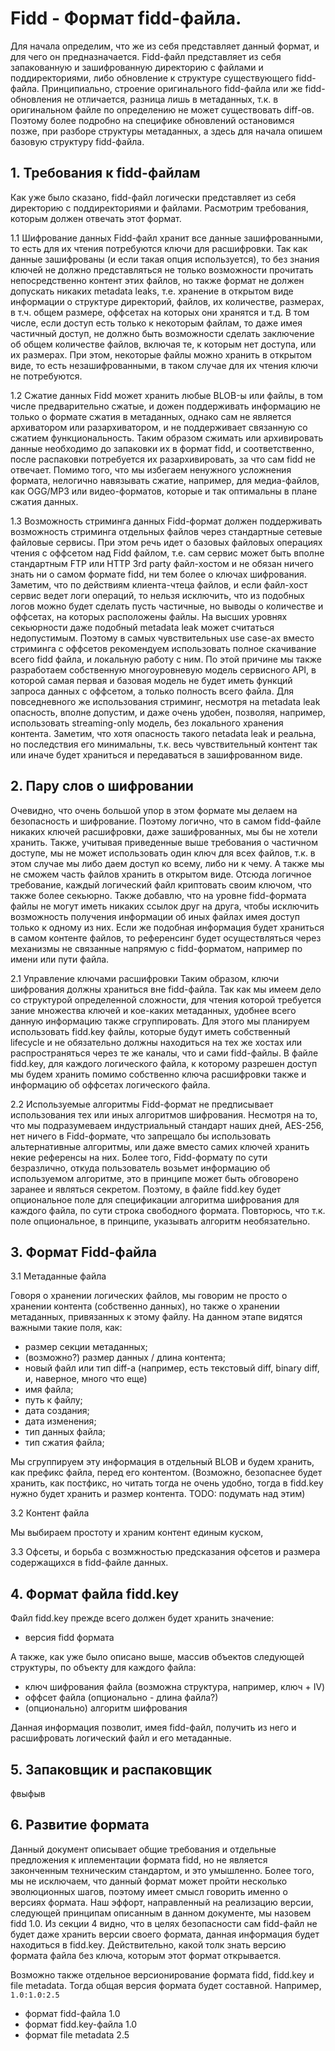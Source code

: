 # Fidd - Формат fidd-файла.

Для начала определим, что же из себя представляет данный формат, и для чего он предназначается.
Fidd-файл представляет из себя запакованную и зашифрованную директорию с файлами и поддиректориями, либо обновление к структуре существующего fidd-файла.
Принципиально, строение оригинального fidd-файла или же fidd-обновления не отличается, разница лишь в метаданных, т.к. в оригинальном файле по определению не может существовать diff-ов.
Поэтому более подробно на специфике обновлений остановимся позже, при разборе структуры метаданных, а здесь для начала опишем базовую структуру fidd-файла.


## 1. Требования к fidd-файлам

Как уже было сказано, fidd-файл логически представляет из себя директорию с поддиректориями и файлами.
Расмотрим требования, которым должен отвечать этот формат. 

1.1 Шифрование данных
Fidd-файл хранит все данные зашифрованными, то есть для их чтения потребуются ключи для расшифровки.
Так как данные зашифрованы (и если такая опция используется), то без знания ключей не должно представляться не только возможности прочитать непосредственно контент этих файлов, но также формат не должен допускать никаких metadata leaks, т.е. хранение в открытом виде информации о структуре директорий, файлов, их количестве, размерах, в т.ч. общем размере, оффсетах на которых они хранятся и т.д.
В том числе, если доступ есть только к некоторым файлам, то даже имея частичный доступ, не должно быть возможности сделать заключение об общем количестве файлов, включая те, к которым нет доступа, или их размерах.
При этом, некоторые файлы можно хранить в открытом виде, то есть незашифрованными, в таком случае для их чтения ключи не потребуются.

1.2 Сжатие данных
Fidd может хранить любые BLOB-ы или файлы, в том числе предварительно сжатые, и дожен поддерживать информацию не только о формате сжатия в метаданных, однако сам не является архиватором или разархиватором, и не поддерживает связанную со сжатием функциональность. Таким образом сжимать или архивировать данные необходимо до запаковки их в формат fidd, и соответственно, после распаковки потребуется их разархивировать, за что сам fidd не отвечает.
Помимо того, что мы избегаем ненужного усложнения формата, нелогично навязывать сжатие, например, для медиа-файлов, как OGG/MP3 или видео-форматов, которые и так оптимальны в плане сжатия данных.

1.3 Возможность стриминга данных
Fidd-формат должен поддерживать возможность стриминга отдельных файлов через стандартные сетевые файловые сервисы. При этом речь идет о базовых файловых операциях чтения с оффсетом над Fidd файлом, т.е. сам сервис может быть вполне стандартным FTP или HTTP 3rd party файл-хостом и не обязан ничего знать ни о самом формате fidd, ни тем более о ключах шифрования.
Заметим, что по действиям клиента-чтеца файлов, и если файл-хост сервис ведет логи операций, то нельзя исключить, что из подобных логов можно будет сделать пусть частичные, но выводы о количестве и оффсетах, на которых расположены файлы.
На высших уровнях секьюрности даже подобный metadata leak может считаться недопустимым. Поэтому в самых чувствительных use case-ах вместо стриминга с оффсетов рекомендуем использовать полное скачивание всего fidd файла, и локальную работу с ним.
По этой причине мы также разработаем собственную многоуровневую модель сервисного API, в которой самая первая и базовая модель не будет иметь функций запроса данных с оффсетом, а только полность всего файла.
Для повседневного же использования стриминг, несмотря на metadata leak опасность, вполне допустим, и даже очень удобен, позволяя, например, использовать streaming-only модель, без локального хранения контента.
Заметим, что хотя опасность такого netadata leak и реальна, но последствия его минимальны, т.к. весь чувствительный контент так или иначе будет храниться и передаваться в зашифрованном виде.


## 2. Пару слов о шифровании

Очевидно, что очень большой упор в этом формате мы делаем на безопасность и шифрование. Поэтому логично, что в самом fidd-файле никаких ключей расшифровки, даже зашифрованных, мы бы не хотели хранить.
Также, учитывая приведенные выше требования о частичном доступе, мы не может использовать один ключ для всех файлов, т.к. в этом случае мы либо даем доступ ко всему, либо ни к чему. А также мы не сможем часть файлов хранить в открытом виде.
Отсюда логичное требование, каждый логический файл криптовать своим ключом, что также более секьюрно.
Также добавлю, что на уровне fidd-формата файлы не могут иметь никаких ссылок друг на друга, чтобы исключить возможность получения информации об иных файлах имея доступ только к одному из них.
Если же подобная информация будет храниться в самом контенте файлов, то референсинг будет осуществляться через механизмы не связанные напрямую с fidd-форматом, например по имени или пути файла.

2.1 Управление ключами расшифровки
Таким образом, ключи шифрования должны храниться вне fidd-файла. Так как мы имеем дело со структурой определенной сложности, для чтения которой требуется зание множества ключей и кое-каких метаданных, удобнее всего данную информацию также сгруппировать.
Для этого мы планируем использовать fidd.key файлы, которые будут иметь собственный lifecycle и не обязательно должны находиться на тех же хостах или распространяться через те же каналы, что и сами fidd-файлы.
В файле fidd.key, для каждого логического файла, к которому разрешен доступ мы будем хранить помимо собственно ключа расшифровки также и информацию об оффсетах логического файла. 

2.2 Используемые алгоритмы
Fidd-формат не предписывает использования тех или иных алгоритмов шифрования. Несмотря на то, что мы подразумеваем индустриальный стандарт наших дней, AES-256, нет ничего в Fidd-формате, что запрещало бы использовать альтернативные алгоритмы, или даже вместо самих ключей хранить некие референсы на них. Более того, Fidd-формату по сути безразлично, откуда пользователь возьмет информацию об используемом алгоритме, это в принципе может быть обговорено заранее и являться секретом.
Поэтому, в файле fidd.key будет опциональное поле для спецификации алгоритма шифрования для каждого файла, по сути строка свободного формата. Повторюсь, что т.к. поле опциональное, в принципе, указывать алгоритм необязательно.


## 3. Формат Fidd-файла

3.1 Метаданные файла

Говоря о хранении логических файлов, мы говорим не просто о хранении контента (собственно данных), но также о хранении метаданных, привязанных к этому файлу.
На данном этапе видятся важными такие поля, как:
- размер секции метаданных;
- (возможно?) размер данных / длина контента;
- новый файл или тип diff-а (например, есть текстовый diff, binary diff, и, наверное, много что еще) 
- имя файла;
- путь к файлу;
- дата создания;
- дата изменения;
- тип данных файла;
- тип сжатия файла;

Мы сгруппируем эту информация в отдельный BLOB и будем хранить, как префикс файла, перед его контентом. 
(Возможно, безопаснее будет хранить, как постфикс, но читать тогда не очень удобно, тогда в fidd.key нужно будет хранить и размер контента. TODO: подумать над этим)

3.2 Контент файла 

Мы выбираем простоту и храним контент единым куском, 

3.3 Офсеты, и борьба с возмжностью предсказания офсетов и размера содержащихся в fidd-файле данных.


## 4. Формат файла fidd.key

Файл fidd.key прежде всего должен будет хранить значение:

- версия fidd формата

А также, как уже было описано выше, массив объектов следующей структуры, по объекту для каждого файла:

- ключ шифрования файла (возможна структура, например, ключ + IV)
- оффсет файла (опционально - длина файла?)
- (опционально) алгоритм шифрования

Данная информация позволит, имея fidd-файл, получить из него и расшифровать логический файл и его метаданные.


## 5. Запаковщик и распаковщик

фвыфыв


## 6. Развитие формата

Данный документ описывает общие требования и отдельные предложения к иплементации формата fidd, но не является законченным техническим стандартом, и это умышленно.
Более того, мы не исключаем, что данный формат может пройти несколько эволюционных шагов, поэтому имеет смысл говорить именно о версиях формата.
Наш эффорт, направленный на реализацию версии, следующей принципам описанным в данном документе, мы назовем fidd 1.0.
Из секции 4 видно, что в целях безопасности сам fidd-файл не будет даже хранить версии своего формата, данная информация будет находиться в fidd.key.
Действительно, какой толк знать версию формата файла без ключа, которым этот формат открывается.

Возможно также отдельное версионирование формата fidd, fidd.key и file metadata. Тогда общая версия формата будет составной.
Например, `1.0:1.0:2.5`
- формат fidd-файла 1.0
- формат fidd.key-файла 1.0
- формат file metadata 2.5
